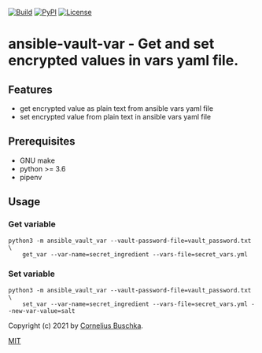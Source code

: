 [![Build](https://img.shields.io/github/workflow/status/cbuschka/ansible-vault-var/build)](https://github.io/cbuschka/ansible-vault-var) [![PyPI](https://img.shields.io/pypi/v/ansible-vault-var)](https://pypi.org/project/ansible-vault-var/) [![License](https://img.shields.io/badge/License-MIT-lightgrey.svg)](https://github.com/cbuschka/ansible-vault-var/blob/main/license.txt)

# ansible-vault-var - Get and set encrypted values in vars yaml file.

## Features

* get encrypted value as plain text from ansible vars yaml file
* set encrypted value from plain text in ansible vars yaml file

## Prerequisites

* GNU make
* python >= 3.6
* pipenv

## Usage

### Get variable

```
python3 -m ansible_vault_var --vault-password-file=vault_password.txt \
	get_var --var-name=secret_ingredient --vars-file=secret_vars.yml
```

### Set variable

```
python3 -m ansible_vault_var --vault-password-file=vault_password.txt \
	set_var --var-name=secret_ingredient --vars-file=secret_vars.yml --new-var-value=salt
```

Copyright (c) 2021 by [Cornelius Buschka](https://github.com/cbuschka).

[MIT](./license.txt)
